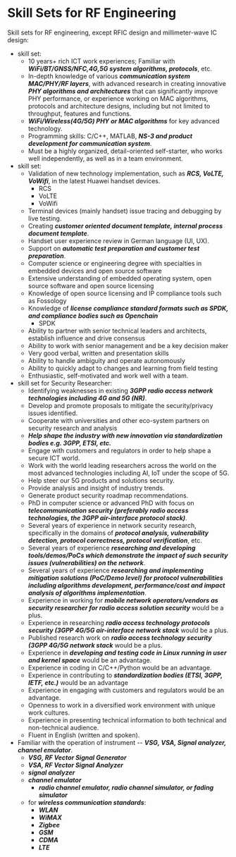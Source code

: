 #	Skill Sets for RF Engineering



Skill sets for RF engineering, except RFIC design and millimeter-wave IC design:
+ skill set:
	- 10 years+ rich ICT work experiences; Familiar with ***WiFi/BT/GNSS/NFC,4G,5G system algorithms, protocols***, etc.
	- In-depth knowledge of various ***communication system MAC/PHY/RF layers***, with advanced research in creating innovative ***PHY algorithms and architectures*** that can significantly improve PHY performance, or experience working on MAC algorithms, protocols and architecture designs, including but not limited to throughput, features and functions.
	- ***WiFi/Wireless(4G/5G) PHY or MAC algorithms*** for key advanced technology.
	- Programming skills: C/C++, MATLAB, ***NS-3 and product development for communication system***.
	- Must be a highly organized, detail-oriented self-starter, who works well independently, as well as in a team environment.
+ skill set:
	- Validation of new technology implementation, such as ***RCS, VoLTE, VoWifi***, in the latest Huawei handset devices.
		* RCS
		* VoLTE
		* VoWifi
	- Terminal devices (mainly handset) issue tracing and debugging by live testing.
	- Creating ***customer oriented document template, internal process document template***.
	- Handset user experience review in German language (UI, UX).
	- Support on ***automatic test preparation and customer test preparation***.
	- Computer science or engineering degree with specialties in embedded devices and open source software
	- Extensive understanding of embedded operating system, open source software and open source licensing
	- Knowledge of open source licensing and IP compliance tools such as Fossology
	- Knowledge of ***license compliance standard formats such as SPDK, and compliance bodies such as Openchain***
		* SPDK
	- Ability to partner with senior technical leaders and architects, establish influence and drive consensus
	- Ability to work with senior management and be a key decision maker
	- Very good verbal, written and presentation skills
	- Ability to handle ambiguity and operate autonomously
	- Ability to quickly adapt to changes and learning from field testing
	- Enthusiastic, self-motivated and work well with a team.
+ skill set for Security Researcher:
	- Identifying weaknesses in existing ***3GPP radio access network technologies including 4G and 5G (NR)***.
	- Develop and promote proposals to mitigate the security/privacy issues identified.
	- Cooperate with universities and other eco-system partners on security research and analysis
	- ***Help shape the industry with new innovation via standardization bodies e.g. 3GPP, ETSI, etc.***
	- Engage with customers and regulators in order to help shape a secure ICT world.
	- Work with the world leading researchers across the world on the most advanced technologies including AI, IoT under the scope of 5G.
	- Help steer our 5G products and solutions security.
	- Provide analysis and insight of industry trends.
	- Generate product security roadmap recommendations.
	- PhD in computer science or advanced PhD with focus on ***telecommunication security (preferably radio access technologies, the 3GPP air-interface protocol stack)***.
	- Several years of experience in network security research, specifically in the domains of ***protocol analysis, vulnerability detection, protocol correctness, protocol verification***, etc.
	- Several years of experience ***researching and developing tools/demos/PoCs which demonstrate the impact of such security issues (vulnerabilities) on the network***.
	- Several years of experience ***researching and implementing mitigation solutions (PoC/Demo level) for protocol vulnerabilities including algorithms development, performance/cost and impact analysis of algorithms implementation***.
	- Experience in working for ***mobile network operators/vendors as security researcher for radio access solution security*** would be a plus.
	- Experience in researching ***radio access technology protocols security (3GPP 4G/5G air-interface network stack*** would be a plus.
	- Published research work on ***radio access technology security (3GPP 4G/5G network stack*** would be a plus.
	- Experience in ***developing and testing code in Linux running in user and kernel space*** would be an advantage.
	- Experience in coding in C/C++/Python would be an advantage.
	- Experience in contributing to ***standardization bodies (ETSI, 3GPP, IETF, etc.)*** would be an advantage
	- Experience in engaging with customers and regulators would be an advantage.
	- Openness to work in a diversified work environment with unique work cultures.
	- Experience in presenting technical information to both technical and non-technical audience.
	- Fluent in English (written and spoken).
+ Familiar with the operation of instrument -- ***VSG, VSA, Signal analyzer, channel emulator***.
	- ***VSG, RF Vector Signal Generator***
	- ***VSA, RF Vector Signal Analyzer***
	- ***signal analyzer***
	- ***channel emulator***
		* ***radio channel emulator, radio channel simulator, or fading simulator***
	- for ***wireless communication standards***:
		* ***WLAN***
		* ***WiMAX***
		* ***Zigbee***
		* ***GSM***
		* ***CDMA***
		* ***LTE***


